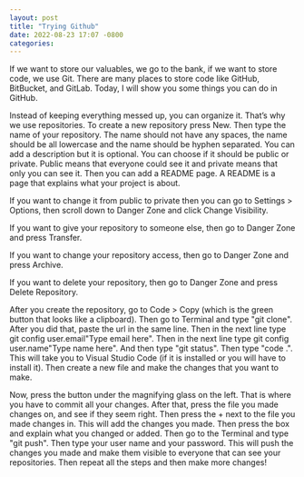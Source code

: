 ```yaml
---
layout: post
title: "Trying Github"
date: 2022-08-23 17:07 -0800
categories:
---
```


If we want to store our valuables, we go to the bank, if we want to store code, we use Git. There are many places to store code like GitHub, BitBucket, and GitLab. Today, I will show you some things you can do in GitHub.

Instead of keeping everything messed up, you can organize it. That’s why we use repositories. To create a new repository press New. Then type the name of your repository. The name should not have any spaces, the name should be all lowercase and the name should be hyphen separated. You can add a description but it is optional. You can choose if it should be public or private. Public means that everyone could see it and private means that only you can see it. Then you can add a README page. A README is a page that explains what your project is about.

If you want to change it from public to private then you can go to Settings > Options, then scroll down to Danger Zone and click Change Visibility.

If you want to give your repository to someone else, then go to Danger Zone and press Transfer.

If you want to change your repository access, then go to Danger Zone and press Archive.

If you want to delete your repository, then go to Danger Zone and press Delete Repository.

After you create the repository, go to Code > Copy (which is the green button that looks like a clipboard). Then go to Terminal and type "git clone". After you did that, paste the url in the same line. Then in the next line type git config user.email"Type email here". Then in the next line type git config user.name"Type name here". And then type "git status". Then type "code .". This will take you to Visual Studio Code (if it is installed or you will have to install it). Then create a new file and make the changes that you want to make.

Now, press the button under the magnifying glass on the left. That is where you have to commit all your changes. After that, press the file you made changes on, and see if they seem right. Then press the + next to the file you made changes in. This will add the changes you made. Then press the box and explain what you changed or added. Then go to the Terminal and type "git push". Then type your user name and your password. This will push the changes you made and make them visible to everyone that can see your repositories. Then repeat all the steps and then make more changes!
